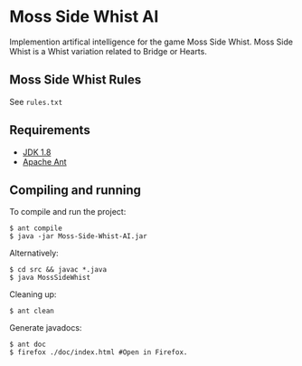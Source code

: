 # Moss Side Whist AI
Implemention artifical intelligence for the game Moss Side Whist. Moss Side Whist is a Whist variation related to Bridge or Hearts.

## Moss Side Whist Rules
See ```rules.txt```


## Requirements
* [JDK 1.8](http://openjdk.java.net/install/)
* [Apache Ant](http://ant.apache.org/)


## Compiling and running
To compile and run the project:
```
$ ant compile
$ java -jar Moss-Side-Whist-AI.jar
```
Alternatively:
```
$ cd src && javac *.java
$ java MossSideWhist
```

Cleaning up:
```
$ ant clean
```

Generate javadocs:
```
$ ant doc
$ firefox ./doc/index.html #Open in Firefox.
```
